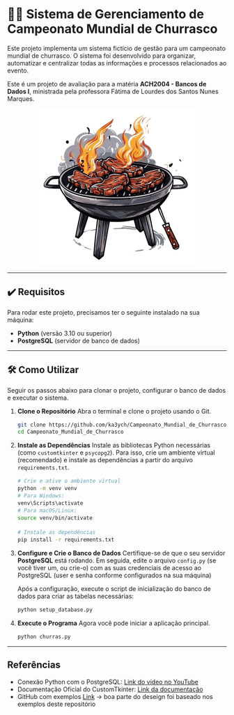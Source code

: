 # 🍖🔥 Sistema de Gerenciamento de Campeonato Mundial de Churrasco

Este projeto implementa um sistema fictício de gestão para um campeonato mundial de churrasco. O sistema foi desenvolvido para organizar, automatizar e centralizar todas as informações e processos relacionados ao evento.

Este é um projeto de avaliação para a matéria **ACH2004 - Bancos de Dados I**, ministrada pela professora Fátima de Lourdes dos Santos Nunes Marques.

<div align="center">
  <img src="img/churra.png" alt="Churrasqueira com costela UHUMMM">
</div>

---

## ✔️ Requisitos

Para rodar este projeto, precisamos ter o seguinte instalado na sua máquina:

* **Python** (versão 3.10 ou superior)
* **PostgreSQL** (servidor de banco de dados)

---

## 🛠️ Como Utilizar

Seguir os passos abaixo para clonar o projeto, configurar o banco de dados e executar o sistema.

1.  **Clone o Repositório**
    Abra o terminal e clone o projeto usando o Git.
    ```bash
    git clone https://github.com/ka3ych/Campeonato_Mundial_de_Churrasco.git
    cd Campeonato_Mundial_de_Churrasco
    ```

2.  **Instale as Dependências**
    Instale as bibliotecas Python necessárias (como `customtkinter` e `psycopg2`). Para isso, crie um ambiente virtual (recomendado) e instale as dependências a partir do arquivo `requirements.txt`.
    ```bash
    # Crie e ative o ambiente virtual
    python -m venv venv
    # Para Windows:
    venv\Scripts\activate
    # Para macOS/Linux:
    source venv/bin/activate

    # Instale as dependências
    pip install -r requirements.txt
    ```

3.  **Configure e Crie o Banco de Dados**
    Certifique-se de que o seu servidor **PostgreSQL** está rodando. Em seguida, edite o arquivo `config.py` (se você tiver um, ou crie-o) com as suas credenciais de acesso ao PostgreSQL (user e senha conforme configurados na sua máquina)

    Após a configuração, execute o script de inicialização do banco de dados para criar as tabelas necessárias:
    ```bash
    python setup_database.py
    ```

4.  **Execute o Programa**
    Agora você pode iniciar a aplicação principal.
    ```bash
    python churras.py
    ```


   ---
   ## Referências
   - Conexão Python com o PostgreSQL:   [Link do vídeo no YouTube](https://youtu.be/tx5lmqBnArs?si=MwTL_P5bRNGN0oSj)
   - Documentação Oficial do CustomTkinter: [Link da documentação](https://customtkinter.tomschimansky.com/)  
   - GitHub com exemplos [Link](https://github.com/tomschimansky/customtkinter)  -> boa parte do deseign foi baseado nos exemplos deste repositório
